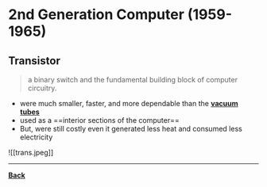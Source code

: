 # 2nd Generation Computer (1959-1965)
## Transistor
> a binary switch and the fundamental building block of computer circuitry.

- were much smaller, faster, and more dependable than the **[vacuum tubes](1stGen)**
- used as a ==interior sections of the computer==
- But, were still costly even it generated less heat and consumed less electricity

![[trans.jpeg]]


---
**[Back](STintro.md)**